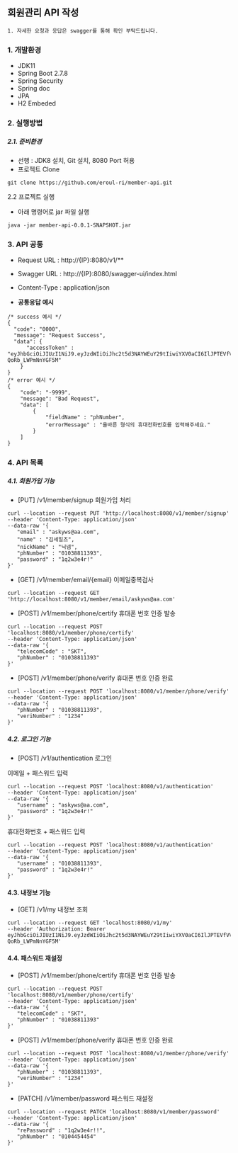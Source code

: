 ## 회원관리 API 작성
```
1. 자세한 요청과 응답은 swagger를 통해 확인 부탁드립니다.
``` 

### 1. 개발환경
 - JDK11 
 - Spring Boot 2.7.8
 - Spring Security
 - Spring doc
 - JPA
 - H2 Embeded
### 2. 실행방법

##### 2.1. 준비환경
- 선행 : JDK8 설치, Git 설치, 8080 Port 허용
- 프로젝트 Clone
```
git clone https://github.com/eroul-ri/member-api.git
```
2.2 프로젝트 실행
- 아래 명령어로 jar 파일 실행
```
java -jar member-api-0.0.1-SNAPSHOT.jar
```
### 3. API 공통
 - Request URL : http://{IP}:8080/v1/**
 - Swagger URL : http://{IP}:8080/swagger-ui/index.html
 - Content-Type : application/json
 
 - **공통응답 예시**
```
/* success 예시 */
{
  "code": "0000",                       
  "message": "Request Success",
  "data": {
      "accessToken" : "eyJhbGciOiJIUzI1NiJ9.eyJzdWIiOiJhc2t5d3NAYWEuY29tIiwiYXV0aCI6IlJPTEVfVVNFUiIsImlhdCI6MTY3Mzc3MDIzNSwiZXhwIjoxNjczNzczODM1fQ.yYVnBDzftkDSMPPD_noJydxnX2-QoRb_LWPmNnYGF5M"
    }
}
/* error 예시 */
{
    "code": "-9999",
    "message": "Bad Request",
    "data": [
        {
            "fieldName" : "phNumber",
            "errorMessage" : "올바른 형식의 휴대전화번호를 입력해주세요."
        }
    ]
}
```
### 4. API 목록
 ##### 4.1. 회원가입 기능
 - [PUT] /v1/member/signup 회원가입 처리
 ```
 curl --location --request PUT 'http://localhost:8080/v1/member/signup' 
--header 'Content-Type: application/json' 
--data-raw '{
    "email" : "askyws@aa.com",
    "name" : "김세일즈",
    "nickName" : "닉넴",
    "phNumber" : "01038811393",
    "password" : "1q2w3e4r!"
}'
 ```
 - [GET] /v1/member/email/{email} 이메일중복검사
 ```
 curl --location --request GET 'http://localhost:8080/v1/member/email/askyws@aa.com'
 ```
 - [POST] /v1/member/phone/certify 휴대폰 번호 인증 발송
 ```
curl --location --request POST 'localhost:8080/v1/member/phone/certify' 
--header 'Content-Type: application/json' 
--data-raw '{
    "telecomCode" : "SKT",
    "phNumber" : "01038811393"
}'
 ```
- [POST] /v1/member/phone/verify 휴대폰 번호 인증 완료
 ```
curl --location --request POST 'localhost:8080/v1/member/phone/verify' 
--header 'Content-Type: application/json' 
--data-raw '{
    "phNumber" : "01038811393",
    "veriNumber" : "1234"
}'
 ```
 ##### 4.2. 로그인 기능
 - [POST] /v1/authentication 로그인

 이메일 + 패스워드 입력
 ```
 curl --location --request POST 'localhost:8080/v1/authentication'
--header 'Content-Type: application/json' 
--data-raw '{
    "username" : "askyws@aa.com",
    "password" : "1q2w3e4r!"
}'
 ```
 휴대전화번호 + 패스워드 입력
```
curl --location --request POST 'localhost:8080/v1/authentication'
--header 'Content-Type: application/json' 
--data-raw '{
   "username" : "01038811393",
   "password" : "1q2w3e4r!"
}'
```
 #### 4.3. 내정보 기능
 - [GET] /v1/my 내정보 조회
 ```
 curl --location --request GET 'localhost:8080/v1/my'
--header 'Authorization: Bearer eyJhbGciOiJIUzI1NiJ9.eyJzdWIiOiJhc2t5d3NAYWEuY29tIiwiYXV0aCI6IlJPTEVfVVNFUiIsImlhdCI6MTY3Mzc3MDIzNSwiZXhwIjoxNjczNzczODM1fQ.yYVnBDzftkDSMPPD_noJydxnX2-QoRb_LWPmNnYGF5M'
 ```
 #### 4.4. 패스워드 재설정
- [POST] /v1/member/phone/certify 휴대폰 번호 인증 발송
 ```
curl --location --request POST 'localhost:8080/v1/member/phone/certify' 
--header 'Content-Type: application/json' 
--data-raw '{
    "telecomCode" : "SKT",
    "phNumber" : "01038811393"
}'
 ```
- [POST] /v1/member/phone/verify 휴대폰 번호 인증 완료
 ```
curl --location --request POST 'localhost:8080/v1/member/phone/verify' 
--header 'Content-Type: application/json' 
--data-raw '{
    "phNumber" : "01038811393",
    "veriNumber" : "1234"
}'
 ```
 - [PATCH] /v1/member/password 패스워드 재설정
 ```
 curl --location --request PATCH 'localhost:8080/v1/member/password'
--header 'Content-Type: application/json'
--data-raw '{
    "rePassword" : "1q2w3e4r!!",
    "phNumber" : "0104454454"
}'
 ```
